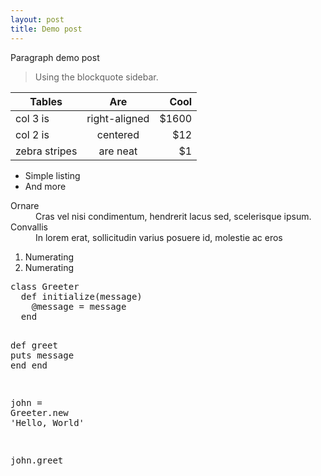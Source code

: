 ```yaml
---
layout: post
title: Demo post
---
```



  <p>Paragraph demo post</p>

<blockquote>
<p>Using the blockquote sidebar.</p>
</blockquote>

<table><thead>
<tr>
<th>Tables</th>
<th style="text-align: center">Are</th>
<th style="text-align: right">Cool</th>
</tr>
</thead><tbody>
<tr>
<td>col 3 is</td>
<td style="text-align: center">right-aligned</td>
<td style="text-align: right">$1600</td>
</tr>
<tr>
<td>col 2 is</td>
<td style="text-align: center">centered</td>
<td style="text-align: right">$12</td>
</tr>
<tr>
<td>zebra stripes</td>
<td style="text-align: center">are neat</td>
<td style="text-align: right">$1</td>
</tr>
</tbody></table>


<ul>
<li>Simple listing</li>
<li>And more</li>
</ul>

<dl>
  <dt>Ornare</dt>
  <dd>Cras vel nisi condimentum, hendrerit lacus sed, scelerisque ipsum.</dd>
  <dt>Convallis</dt>
  <dd>In lorem erat, sollicitudin varius posuere id, molestie ac eros</dd>
</dl>



<ol>
<li>Numerating</li>
<li>Numerating</li>
</ol>


<div class="highlight"><pre><span class="k">class</span> <span class="nc">Greeter</span>
  <span class="k">def</span> <span class="nf">initialize</span><span class="p">(</span><span class="n">message</span><span class="p">)</span>
    <span class="vi">@message</span> <span class="o">=</span> <span class="n">message</span>
  <span class="k">end</span>

  <span class="k">def</span> <span class="nf">greet</span>
    <span class="nb">puts</span> <span class="n">message</span>
  <span class="k">end</span>
<span class="k">end</span>

<span class="n">john</span> <span class="o">=</span> <span class="no">Greeter</span><span class="o">.</span><span class="n">new</span> <span class="s1">&#39;Hello, World&#39;</span>

<span class="n">john</span><span class="o">.</span><span class="n">greet</span>
</pre></div>

</article>
